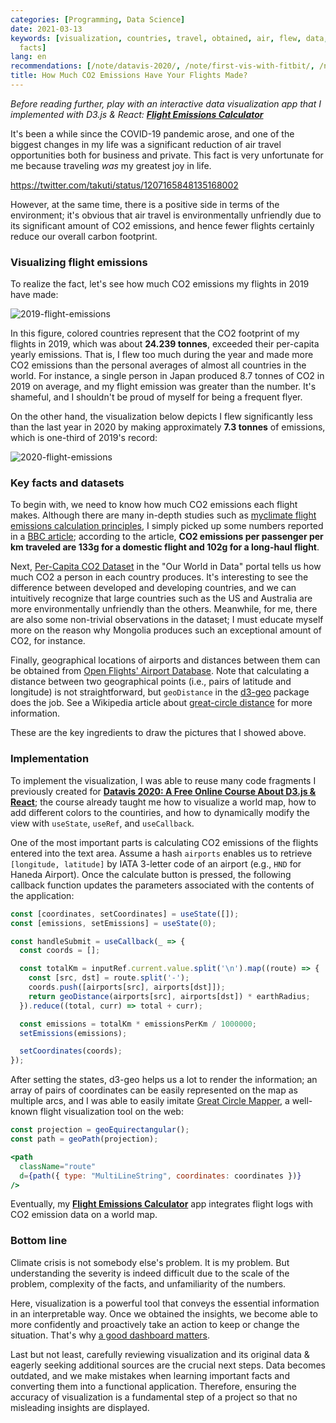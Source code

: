```yaml
---
categories: [Programming, Data Science]
date: 2021-03-13
keywords: [visualization, countries, travel, obtained, air, flew, data, datavis, significant,
  facts]
lang: en
recommendations: [/note/datavis-2020/, /note/first-vis-with-fitbit/, /note/augmented-analytics/]
title: How Much CO2 Emissions Have Your Flights Made?
---
```


*Before reading further, play with an interactive data visualization app that I implemented with D3.js & React: **[Flight Emissions Calculator](https://takuti.github.io/flight-emissions/)***

It's been a while since the COVID-19 pandemic arose, and one of the biggest changes in my life was a significant reduction of air travel opportunities both for business and private. This fact is very unfortunate for me because traveling *was* my greatest joy in life.

https://twitter.com/takuti/status/1207165848135168002

However, at the same time, there is a positive side in terms of the environment; it's obvious that air travel is environmentally unfriendly due to its significant amount of CO2 emissions, and hence fewer flights certainly reduce our overall carbon footprint.

### Visualizing flight emissions

To realize the fact, let's see how much CO2 emissions my flights in 2019 have made:

![2019-flight-emissions](/images/flight-emissions/2019.png)

In this figure, colored countries represent that the CO2 footprint of my flights in 2019, which was about **24.239 tonnes**, exceeded their per-capita yearly emissions. That is, I flew too much during the year and made more CO2 emissions than the personal averages of almost all countries in the world. For instance, a single person in Japan produced 8.7 tonnes of CO2 in 2019 on average, and my flight emission was greater than the number. It's shameful, and I shouldn't be proud of myself for being a frequent flyer.

On the other hand, the visualization below depicts I flew significantly less than the last year in 2020 by making approximately **7.3 tonnes** of emissions, which is one-third of 2019's record:

![2020-flight-emissions](/images/flight-emissions/2020.png)

### Key facts and datasets

To begin with, we need to know how much CO2 emissions each flight makes. Although there are many in-depth studies such as [myclimate flight emissions calculation principles](https://www.myclimate.org/fileadmin/user_upload/myclimate_-_home/01_Information/01_About_myclimate/09_Calculation_principles/Documents/myclimate-flight-calculator-documentation_EN.pdf), I simply picked up some numbers reported in a [BBC article](https://www.bbc.com/news/science-environment-49349566); according to the article, **CO2 emissions per passenger per km traveled are 133g for a domestic flight and 102g for a long-haul flight**.

Next, [Per-Capita CO2 Dataset](https://ourworldindata.org/per-capita-co2) in the "Our World in Data" portal tells us how much CO2 a person in each country produces. It's interesting to see the difference between developed and developing countries, and we can intuitively recognize that large countries such as the US and Australia are more environmentally unfriendly than the others. Meanwhile, for me, there are also some non-trivial observations in the dataset; I must educate myself more on the reason why Mongolia produces such an exceptional amount of CO2, for instance.

Finally, geographical locations of airports and distances between them can be obtained from [Open Flights' Airport Database](https://openflights.org/data.html). Note that calculating a distance between two geographical points (i.e., pairs of latitude and longitude) is not straightforward, but `geoDistance` in the [d3-geo](https://github.com/d3/d3-geo) package does the job. See a Wikipedia article about [great-circle distance](https://en.wikipedia.org/wiki/Great-circle_distance#:~:text=The%20great%2Dcircle%20distance%2C%20orthodromic,line%20through%20the%20sphere's%20interior) for more information.

These are the key ingredients to draw the pictures that I showed above.

### Implementation

To implement the visualization, I was able to reuse many code fragments I previously created for **[Datavis 2020: A Free Online Course About D3.js & React](/note/datavis-2020)**; the course already taught me how to visualize a world map, how to add different colors to the countiries, and how to dynamically modify the view with `useState`, `useRef`, and `useCallback`.

One of the most important parts is calculating CO2 emissions of the flights entered into the text area. Assume a hash `airports` enables us to retrieve `[longitude, latitude]` by IATA 3-letter code of an airport (e.g., `HND` for Haneda Airport). Once the calculate button is pressed, the following callback function updates the parameters associated with the contents of the application:

```js
const [coordinates, setCoordinates] = useState([]);
const [emissions, setEmissions] = useState(0);

const handleSubmit = useCallback(_ => {
  const coords = [];

  const totalKm = inputRef.current.value.split('\n').map((route) => {
    const [src, dst] = route.split('-');
    coords.push([airports[src], airports[dst]]);
    return geoDistance(airports[src], airports[dst]) * earthRadius;
  }).reduce((total, curr) => total + curr);

  const emissions = totalKm * emissionsPerKm / 1000000;
  setEmissions(emissions);

  setCoordinates(coords);
});
```

After setting the states, d3-geo helps us a lot to render the information; an array of pairs of coordinates can be easily represented on the map as multiple arcs, and I was able to easily imitate [Great Circle Mapper](http://www.gcmap.com/), a well-known flight visualization tool on the web:

```jsx
const projection = geoEquirectangular();
const path = geoPath(projection);

<path
  className="route"
  d={path({ type: "MultiLineString", coordinates: coordinates })}
/>
```

Eventually, my **[Flight Emissions Calculator](https://takuti.github.io/flight-emissions/)** app integrates flight logs with CO2 emission data on a world map.

### Bottom line

Climate crisis is not somebody else's problem. It is my problem. But understanding the severity is indeed difficult due to the scale of the problem, complexity of the facts, and unfamiliarity of the numbers.

Here, visualization is a powerful tool that conveys the essential information in an interpretable way. Once we obtained the insights, we become able to more confidently and proactively take an action to keep or change the situation. That's why [a good dashboard matters](/note/augmented-analytics).

Last but not least, carefully reviewing visualization and its original data & eagerly seeking additional sources are the crucial next steps. Data becomes outdated, and we make mistakes when learning important facts and converting them into a functional application. Therefore, ensuring the accuracy of visualization is a fundamental step of a project so that no misleading insights are displayed.